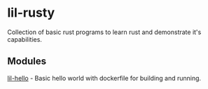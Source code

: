 # lil-rusty

Collection of basic rust programs to learn rust and demonstrate it's capabilities. 

## Modules

[lil-hello](./lil-hello) - Basic hello world with dockerfile for building and running.